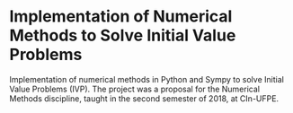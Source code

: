 # Implementation of Numerical Methods to Solve Initial Value Problems #
Implementation of numerical methods in Python and Sympy to solve Initial Value Problems (IVP). The project was a proposal for the Numerical Methods discipline, taught in the second semester of 2018, at CIn-UFPE.
